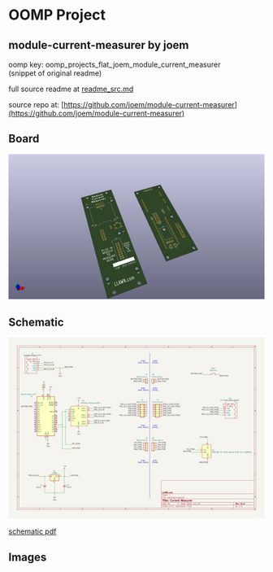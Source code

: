 # OOMP Project  
## module-current-measurer  by joem  
  
oomp key: oomp_projects_flat_joem_module_current_measurer  
(snippet of original readme)  
  
  
  full source readme at [readme_src.md](readme_src.md)  
  
source repo at: [https://github.com/joem/module-current-measurer](https://github.com/joem/module-current-measurer)  
## Board  
  
[![working_3d.png](working_3d_600.png)](working_3d.png)  
## Schematic  
  
[![working_schematic.png](working_schematic_600.png)](working_schematic.png)  
  
[schematic pdf](working_schematic.pdf)  
## Images  
